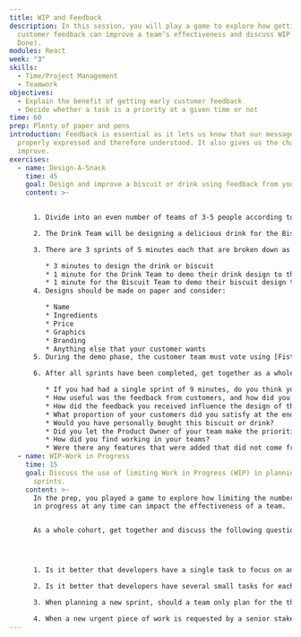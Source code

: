 ```yaml
---
title: WIP and Feedback
description: In this session, you will play a game to explore how getting early
  customer feedback can improve a team’s effectiveness and discuss WIP (Work not
  Done).
modules: React
week: "3"
skills:
  - Time/Project Management
  - Teamwork
objectives:
  - Explain the benefit of getting early customer feedback
  - Decide whether a task is a priority at a given time or not
time: 60
prep: Plenty of paper and pens
introduction: Feedback is essential as it lets us know that our message has been
  properly expressed and therefore understood. It also gives us the chance to
  improve.
exercises:
  - name: Design-A-Snack
    time: 45
    goal: Design and improve a biscuit or drink using feedback from your customers.
    content: >-
      

      1. Divide into an even number of teams of 3-5 people according to the [spreadsheet from prep](https://docs.google.com/spreadsheets/d/1k__Tgn8SxuoO1VWLQ4sVPqRo2BHdUxJzfc8kGpSLhe0/edit#gid=0) that was posted on your Slack channel.  One person from each team is the Product Owner. One person in the session is the Facilitator and makes sure that all teams are following the schedule below.

      2. The Drink Team will be designing a delicious drink for the Biscuit Team, who will be designing a wonderful biscuit for the Drink Team.

      3. There are 3 sprints of 5 minutes each that are broken down as follows.

         * 3 minutes to design the drink or biscuit
         * 1 minute for the Drink Team to demo their drink design to the Biscuit Team and get feedback
         * 1 minute for the Biscuit Team to demo their biscuit design to the Drink Team and get feedback
      4. Designs should be made on paper and consider:

         * Name
         * Ingredients
         * Price
         * Graphics
         * Branding
         * Anything else that your customer wants
      5. During the demo phase, the customer team must vote using [Fist to Five](https://www.lucidmeetings.com/glossary/fist-five) where each customer holds their fist with more fingers the more they like it. The product owner should record the total votes from their customers, and then ask for feedback (but you only have one minute for demo + feedback)

      6. After all sprints have been completed, get together as a whole cohort and consider the following questions:

         * If you had had a single sprint of 9 minutes, do you think your customers would have liked your snack as much?
         * How useful was the feedback from customers, and how did you improve the feedback asked for from each round?
         * How did the feedback you received influence the design of the snack?
         * What proportion of your customers did you satisfy at the end?
         * Would you have personally bought this biscuit or drink?
         * Did you let the Product Owner of your team make the prioritisation decisions? Why?
         * How did you find working in your teams?
         * Were there any features that were added that did not come from customer feedback?
  - name: WIP-Work in Progress
    time: 15
    goal: Discuss the use of limiting Work in Progress (WIP) in planning effective
      sprints.
    content: >-
      In the prep, you played a game to explore how limiting the number of tasks
      in progress at any time can impact the effectiveness of a team.


      As a whole cohort, get together and discuss the following questions:




      1. Is it better that developers have a single task to focus on and complete, or a collection of jobs where they can show they are making progress on each one?  Why?

      2. Is it better that developers have several small tasks for each sprint or a single large one that occupies the whole sprint?  Why?

      3. When planning a new sprint, should a team only plan for the things it is confident it can deliver, or should they make sure they have enough work so that everyone will always be occupied?

      4. When a new urgent piece of work is requested by a senior stakeholder halfway through a sprint, is it better to start working on it immediately or wait till the next sprint?  Why?
---
```

